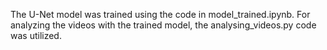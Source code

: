 The U-Net model was trained using the code in model_trained.ipynb. For analyzing the videos with the trained model, the analysing_videos.py code was utilized.
